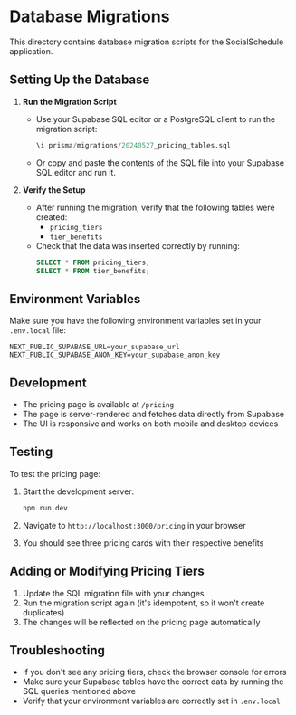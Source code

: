 # Database Migrations

This directory contains database migration scripts for the SocialSchedule application.

## Setting Up the Database

1. **Run the Migration Script**
   - Use your Supabase SQL editor or a PostgreSQL client to run the migration script:
     ```sql
     \i prisma/migrations/20240527_pricing_tables.sql
     ```
   - Or copy and paste the contents of the SQL file into your Supabase SQL editor and run it.

2. **Verify the Setup**
   - After running the migration, verify that the following tables were created:
     - `pricing_tiers`
     - `tier_benefits`
   - Check that the data was inserted correctly by running:
     ```sql
     SELECT * FROM pricing_tiers;
     SELECT * FROM tier_benefits;
     ```

## Environment Variables

Make sure you have the following environment variables set in your `.env.local` file:

```
NEXT_PUBLIC_SUPABASE_URL=your_supabase_url
NEXT_PUBLIC_SUPABASE_ANON_KEY=your_supabase_anon_key
```

## Development

- The pricing page is available at `/pricing`
- The page is server-rendered and fetches data directly from Supabase
- The UI is responsive and works on both mobile and desktop devices

## Testing

To test the pricing page:

1. Start the development server:
   ```bash
   npm run dev
   ```

2. Navigate to `http://localhost:3000/pricing` in your browser

3. You should see three pricing cards with their respective benefits

## Adding or Modifying Pricing Tiers

1. Update the SQL migration file with your changes
2. Run the migration script again (it's idempotent, so it won't create duplicates)
3. The changes will be reflected on the pricing page automatically

## Troubleshooting

- If you don't see any pricing tiers, check the browser console for errors
- Make sure your Supabase tables have the correct data by running the SQL queries mentioned above
- Verify that your environment variables are correctly set in `.env.local`
